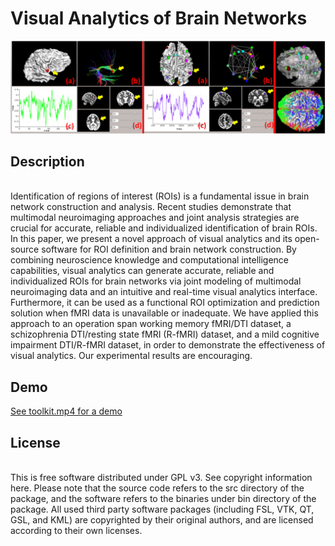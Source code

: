 # **Visual Analytics of Brain Networks**

![](/gui.png)

## Description
<br>Identification of regions of interest (ROIs) is a fundamental issue in brain network construction and analysis. Recent studies demonstrate that multimodal neuroimaging approaches and joint analysis strategies are crucial for accurate, reliable and individualized identification of brain ROIs. In this paper, we present a novel approach of visual analytics and its open-source software for ROI definition and brain network construction. By combining neuroscience knowledge and computational intelligence capabilities, visual analytics can generate accurate, reliable and individualized ROIs for brain networks via joint modeling of multimodal neuroimaging data and an intuitive and real-time visual analytics interface. Furthermore, it can be used as a functional ROI optimization and prediction solution when fMRI data is unavailable or inadequate. We have applied this approach to an operation span working memory fMRI/DTI dataset, a schizophrenia DTI/resting state fMRI (R-fMRI) dataset, and a mild cognitive impairment DTI/R-fMRI dataset, in order to demonstrate the effectiveness of visual analytics. Our experimental results are encouraging. </br>

## Demo
[See toolkit.mp4 for a demo](https://github.com/kli30/visual_analytics/blob/main/toolkit.mp4)
 

## License
<br>This is free software distributed under GPL v3. See copyright information here. Please note that the source code refers to the src directory of the package, and the software refers to the binaries under bin directory of the package. All used third party software packages (including FSL, VTK, QT, GSL, and KML) are copyrighted by their original authors, and are licensed according to their own licenses.</br>


